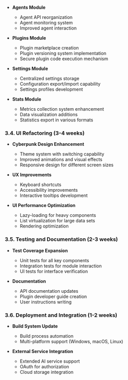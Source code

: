 - **Agents Module**
  - Agent API reorganization
  - Agent monitoring system
  - Improved agent interaction

- **Plugins Module**
  - Plugin marketplace creation
  - Plugin versioning system implementation
  - Secure plugin code execution mechanism

- **Settings Module**
  - Centralized settings storage
  - Configuration export/import capability
  - Settings profiles development

- **Stats Module**
  - Metrics collection system enhancement
  - Data visualization additions
  - Statistics export in various formats

### 3.4. UI Refactoring (3-4 weeks)

- **Cyberpunk Design Enhancement**
  - Theme system with switching capability
  - Improved animations and visual effects
  - Responsive design for different screen sizes

- **UX Improvements**
  - Keyboard shortcuts
  - Accessibility improvements
  - Interactive tooltips development

- **UI Performance Optimization**
  - Lazy-loading for heavy components
  - List virtualization for large data sets
  - Rendering optimization

### 3.5. Testing and Documentation (2-3 weeks)

- **Test Coverage Expansion**
  - Unit tests for all key components
  - Integration tests for module interaction
  - UI tests for interface verification

- **Documentation**
  - API documentation updates
  - Plugin developer guide creation
  - User instructions writing

### 3.6. Deployment and Integration (1-2 weeks)

- **Build System Update**
  - Build process automation
  - Multi-platform support (Windows, macOS, Linux)

- **External Service Integration**
  - Extended AI service support
  - OAuth for authorization
  - Cloud storage integration
